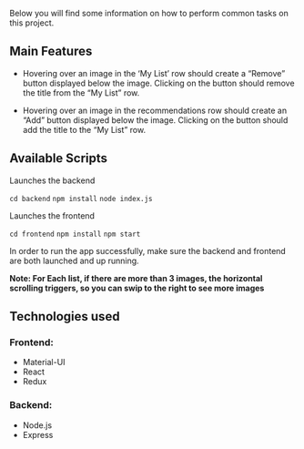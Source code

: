 
Below you will find some information on how to perform common tasks on this project.<br>

## Main Features
- Hovering over an image in the ‘My List’ row should create a “Remove” button displayed below the image. Clicking on the button should remove the title from the “My List” row.

- Hovering over an image in the recommendations row should create an “Add” button displayed below the image. Clicking on the button should add the title to the “My List” row.

## Available Scripts

Launches the backend

`cd backend`
`npm install`
`node index.js`

Launches the frontend

`cd frontend`
`npm install`
`npm start`

In order to run the app successfully, make sure the backend and frontend are both launched and up running.

**Note: For Each list, if there are more than 3 images, the horizontal scrolling triggers, so you can swip to the right to see more images**

## Technologies used
### Frontend:
- Material-UI
- React
- Redux

### Backend:
- Node.js
- Express